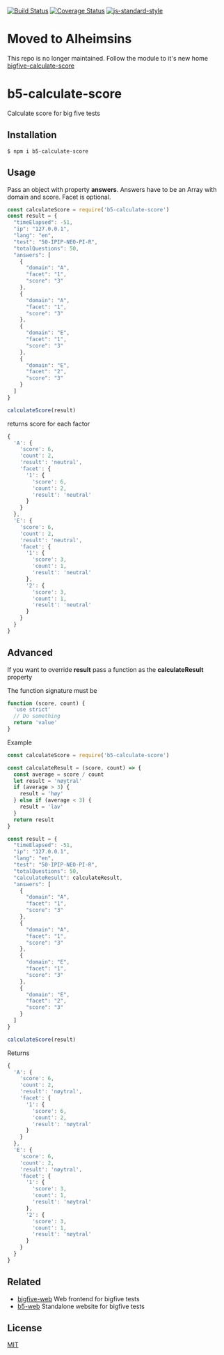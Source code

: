[![Build Status](https://travis-ci.org/zrrrzzt/b5-calculate-score.svg?branch=master)](https://travis-ci.org/zrrrzzt/b5-calculate-score)
[![Coverage Status](https://coveralls.io/repos/zrrrzzt/b5-calculate-score/badge.svg?branch=master&service=github)](https://coveralls.io/github/zrrrzzt/b5-calculate-score?branch=master)
[![js-standard-style](https://img.shields.io/badge/code%20style-standard-brightgreen.svg?style=flat)](https://github.com/feross/standard)

# Moved to Alheimsins

This repo is no longer maintained. Follow the module to it's new home [bigfive-calculate-score](https://github.com/Alheimsins/bigfive-calculate-score)

# b5-calculate-score
Calculate score for big five tests

## Installation

```
$ npm i b5-calculate-score
```

## Usage

Pass an object with property **answers**.
Answers have to be an Array with domain and score. Facet is optional.

```JavaScript
const calculateScore = require('b5-calculate-score')
const result = {
  "timeElapsed": -51,
  "ip": "127.0.0.1",
  "lang": "en",
  "test": "50-IPIP-NEO-PI-R",
  "totalQuestions": 50,
  "answers": [
    {
      "domain": "A",
      "facet": "1",
      "score": "3"
    },
    {
      "domain": "A",
      "facet": "1",
      "score": "3"
    },
    {
      "domain": "E",
      "facet": "1",
      "score": "3"
    },
    {
      "domain": "E",
      "facet": "2",
      "score": "3"
    }
  ]
}

calculateScore(result)
```

returns score for each factor

```JavaScript
{
  'A': {
    'score': 6,
    'count': 2,
    'result': 'neutral',
    'facet': {
      '1': {
        'score': 6,
        'count': 2,
        'result': 'neutral'
      }
    }
  },
  'E': {
    'score': 6,
    'count': 2,
    'result': 'neutral',
    'facet': {
      '1': {
        'score': 3,
        'count': 1,
        'result': 'neutral'
      },
      '2': {
        'score': 3,
        'count': 1,
        'result': 'neutral'
      }
    }
  }
}
```

## Advanced

If you want to override **result** pass a function as the **calculateResult** property

The function signature must be

```JavaScript
function (score, count) {
  'use strict'
  // Do something
  return 'value'
}
```

Example

```JavaScript
const calculateScore = require('b5-calculate-score')

const calculateResult = (score, count) => {
  const average = score / count
  let result = 'nøytral'
  if (average > 3) {
    result = 'høy'
  } else if (average < 3) {
    result = 'lav'
  }
  return result
}

const result = {
  "timeElapsed": -51,
  "ip": "127.0.0.1",
  "lang": "en",
  "test": "50-IPIP-NEO-PI-R",
  "totalQuestions": 50,
  "calculateResult": calculateResult,
  "answers": [
    {
      "domain": "A",
      "facet": "1",
      "score": "3"
    },
    {
      "domain": "A",
      "facet": "1",
      "score": "3"
    },
    {
      "domain": "E",
      "facet": "1",
      "score": "3"
    },
    {
      "domain": "E",
      "facet": "2",
      "score": "3"
    }
  ]
}

calculateScore(result)
```

Returns

```JavaScript
{
  'A': {
    'score': 6,
    'count': 2,
    'result': 'nøytral',
    'facet': {
      '1': {
        'score': 6,
        'count': 2,
        'result': 'nøytral'
      }
    }
  },
  'E': {
    'score': 6,
    'count': 2,
    'result': 'nøytral',
    'facet': {
      '1': {
        'score': 3,
        'count': 1,
        'result': 'nøytral'
      },
      '2': {
        'score': 3,
        'count': 1,
        'result': 'nøytral'
      }
    }
  }
}
```

## Related
- [bigfive-web](https://github.com/maccyber/bigfive-web) Web frontend for bigfive tests
- [b5-web](https://github.com/zrrrzzt/b5-web) Standalone website for bigfive tests

## License

[MIT](LICENSE)
